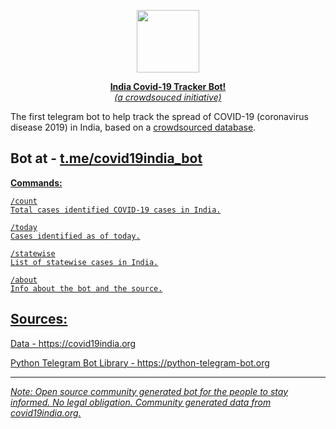 <a href="https://telegram.me/covid19india_bot"> <div align="center">
<img src="https://www.covid19india.org/icon.png" width="100" height="100" />

<b>India Covid-19 Tracker Bot!</b> <br>
_(a crowdsouced initiative)_
</div></a>

The first telegram bot to help track the spread of COVID-19 (coronavirus disease 2019) in India, based on a [crowdsourced database](https://covid19india.org).

## Bot at - <a href="https://t.me/covid19india_bot">t.me/covid19india_bot</a>


<u>**Commands:**</b>
```
/count
Total cases identified COVID-19 cases in India.

/today
Cases identified as of today.

/statewise
List of statewise cases in India.

/about
Info about the bot and the source.
```

## Sources:

Data - https://covid19india.org

Python Telegram Bot Library - https://python-telegram-bot.org

------

_Note: Open source community generated bot for the people to stay informed. No legal obligation. Community generated data from <a href='https://covid19india.org'>covid19india.org</a>._
